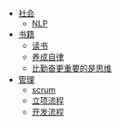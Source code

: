 * [社会]()
    * [NLP](source/shehui/NLP.md)
* [书籍]()
    * [读书](source/book/读书步骤.md)
    * [养成自律](source/book/养成自律.md)
    * [比勤奋更重要的是思维](source/book/比勤奋更重要的是思维.md)    
* [管理]()
    * [scrum](source/manage/scrum.md)
    * [立项流程](source/manage/立项流程.md)
    * [开发流程](source/manage/开发流程.md)    